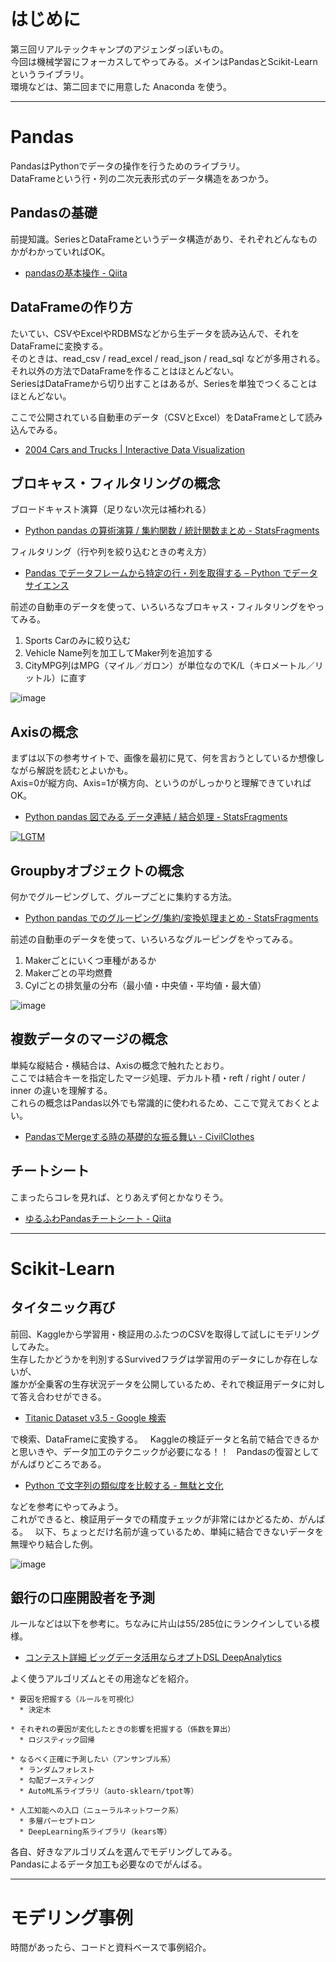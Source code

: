 # はじめに
第三回リアルテックキャンプのアジェンダっぽいもの。  
今回は機械学習にフォーカスしてやってみる。メインはPandasとScikit-Learnというライブラリ。  
環境などは、第二回までに用意した Anaconda を使う。

----

# Pandas

PandasはPythonでデータの操作を行うためのライブラリ。  
DataFrameという行・列の二次元表形式のデータ構造をあつかう。  


## Pandasの基礎

前提知識。SeriesとDataFrameというデータ構造があり、それぞれどんなものかがわかっていればOK。  

* [pandasの基本操作 - Qiita](http://qiita.com/hi34/items/43c366dea18b46faf49d)



## DataFrameの作り方

たいてい、CSVやExcelやRDBMSなどから生データを読み込んで、それをDataFrameに変換する。  
そのときは、read_csv / read_excel / read_json / read_sql などが多用される。  
それ以外の方法でDataFrameを作ることはほとんどない。   
SeriesはDataFrameから切り出すことはあるが、Seriesを単独でつくることはほとんどない。  

ここで公開されている自動車のデータ（CSVとExcel）をDataFrameとして読み込んでみる。

* [2004 Cars and Trucks | Interactive Data Visualization](http://www.idvbook.com/teaching-aid/data-sets/2004-cars-and-trucks-data/)

## ブロキャス・フィルタリングの概念

ブロードキャスト演算（足りない次元は補われる）

* [Python pandas の算術演算 / 集約関数 / 統計関数まとめ - StatsFragments](http://sinhrks.hatenablog.com/entry/2014/11/27/232150)

フィルタリング（行や列を絞り込むときの考え方）

* [Pandas でデータフレームから特定の行・列を取得する – Python でデータサイエンス](http://pythondatascience.plavox.info/pandas/%E8%A1%8C%E3%83%BB%E5%88%97%E3%81%AE%E6%8A%BD%E5%87%BA)

前述の自動車のデータを使って、いろいろなブロキャス・フィルタリングをやってみる。

1. Sports Carのみに絞り込む
1. Vehicle Name列を加工してMaker列を追加する
1. CityMPG列はMPG（マイル／ガロン）が単位なのでK/L（キロメートル／リットル）に直す

![image](https://cloud.githubusercontent.com/assets/16130358/26242756/7eba8214-3cc4-11e7-820c-109f549622fe.png)


## Axisの概念

まずは以下の参考サイトで、画像を最初に見て、何を言おうとしているか想像しながら解説を読むとよいかも。  
Axis=0が縦方向、Axis=1が横方向、というのがしっかりと理解できていればOK。  

* [Python pandas 図でみる データ連結 / 結合処理 - StatsFragments](http://sinhrks.hatenablog.com/entry/2015/01/28/073327)

[![LGTM](http://i.stack.imgur.com/DL0iQ.jpg)](http://i.stack.imgur.com/DL0iQ.jpg)

## Groupbyオブジェクトの概念

何かでグルーピングして、グループごとに集約する方法。

* [Python pandas でのグルーピング/集約/変換処理まとめ - StatsFragments](http://sinhrks.hatenablog.com/entry/2014/10/13/005327)

前述の自動車のデータを使って、いろいろなグルーピングをやってみる。

1. Makerごとにいくつ車種があるか
2. Makerごとの平均燃費
3. Cylごとの排気量の分布（最小値・中央値・平均値・最大値）

![image](https://cloud.githubusercontent.com/assets/16130358/26243238/1c8b4536-3cc6-11e7-8632-a60d06f38145.png)


## 複数データのマージの概念

単純な縦結合・横結合は、Axisの概念で触れたとおり。  
ここでは結合キーを指定したマージ処理、デカルト積・reft / right / outer / inner の違いを理解する。  
これらの概念はPandas以外でも常識的に使われるため、ここで覚えておくとよい。  

* [PandasでMergeする時の基礎的な振る舞い - CivilClothes](http://d.hatena.ne.jp/civilclothes/20140529/1401357962)


## チートシート

こまったらコレを見れば、とりあえず何とかなりそう。

* [ゆるふわPandasチートシート - Qiita](http://qiita.com/tanemaki/items/2ed05e258ef4c9e6caac)


----
# Scikit-Learn
## タイタニック再び

前回、Kaggleから学習用・検証用のふたつのCSVを取得して試しにモデリングしてみた。  
生存したかどうかを判別するSurvivedフラグは学習用のデータにしか存在しないが、  
誰かが全乗客の生存状況データを公開しているため、それで検証用データに対して答え合わせができる。

* [Titanic Dataset v3.5 - Google 検索](https://www.google.co.jp/search?q=Titanic+Dataset+v3.5)

で検索、DataFrameに変換する。  
Kaggleの検証データと名前で結合できるかと思いきや、データ加工のテクニックが必要になる！！  
Pandasの復習としてがんばりどころである。  

* [Python で文字列の類似度を比較する - 無駄と文化](http://blog.mudatobunka.org/entry/2016/05/08/154934)

などを参考にやってみよう。  
これができると、検証用データでの精度チェックが非常にはかどるため、がんばる。  
以下、ちょっとだけ名前が違っているため、単純に結合できないデータを無理やり結合した例。   

![image](https://cloud.githubusercontent.com/assets/16130358/26246046/1aa15a1a-3cd2-11e7-8e1a-34afd695ba51.png)


## 銀行の口座開設者を予測

ルールなどは以下を参考に。ちなみに片山は55/285位にランクインしている模様。  

* [コンテスト詳細 ビッグデータ活用ならオプトDSL DeepAnalytics](https://deepanalytics.jp/compe/1)

よく使うアルゴリズムとその用途などを紹介。  

```
* 要因を把握する（ルールを可視化）
  * 決定木
  
* それぞれの要因が変化したときの影響を把握する（係数を算出）
  * ロジスティック回帰

* なるべく正確に予測したい（アンサンブル系）  
  * ランダムフォレスト  
  * 勾配ブースティング  
  * AutoML系ライブラリ（auto-sklearn/tpot等）  

* 人工知能への入口（ニューラルネットワーク系）
  * 多層パーセプトロン
  * DeepLearning系ライブラリ（kears等）
```

  各自、好きなアルゴリズムを選んでモデリングしてみる。  
  Pandasによるデータ加工も必要なのでがんばる。  


----
# モデリング事例

時間があったら、コードと資料ベースで事例紹介。
